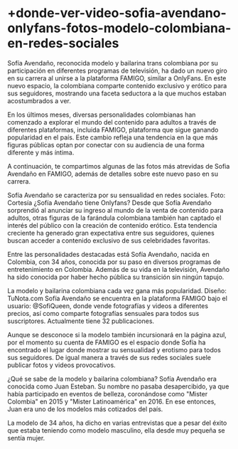 # +donde-ver-video-sofia-avendano-onlyfans-fotos-modelo-colombiana-en-redes-sociales

Sofía Avendaño, reconocida modelo y bailarina trans colombiana por su participación en diferentes programas de televisión, ha dado un nuevo giro en su carrera al unirse a la plataforma FAMIGO, similar a OnlyFans. En este nuevo espacio, la colombiana comparte contenido exclusivo y erótico para sus seguidores, mostrando una faceta seductora a la que muchos estaban acostumbrados a ver.

En los últimos meses, diversas personalidades colombianas han comenzado a explorar el mundo del contenido para adultos a través de diferentes plataformas, incluida FAMIGO, plataforma que sigue ganando popularidad en el país. Este cambio refleja una tendencia en la que más figuras públicas optan por conectar con su audiencia de una forma diferente y más íntima.

A continuación, te compartimos algunas de las fotos más atrevidas de Sofia Avendaño en FAMIGO, además de detalles sobre este nuevo paso en su carrera.

Sofía Avendaño se caracteriza por su sensualidad en redes sociales. Foto: Cortesía
¿Sofía Avendaño tiene Onlyfans?
Desde que Sofía Avendaño sorprendió al anunciar su ingreso al mundo de la venta de contenido para adultos, otras figuras de la farándula colombiana también han captado el interés del público con la creación de contenido erótico. Esta tendencia creciente ha generado gran expectativa entre sus seguidores, quienes buscan acceder a contenido exclusivo de sus celebridades favoritas.

Entre las personalidades destacadas está Sofía Avendaño, nacida en Colombia, con 34 años, conocida por su paso en diversos programas de entretenimiento en Colombia. Además de su vida en la televisión, Avendaño ha sido conocida por haber hecho pública su transición sin ningún tapujo.

La modelo y bailarina colombiana cada vez gana más popularidad. Diseño: TuNota.com
Sofía Avendaño se encuentra en la plataforma FAMIGO bajo el usuario: @SofiQueen, donde vende fotografías y videos a diferentes precios, así como comparte fotografías sensuales para todos sus suscriptores. Actualmente tiene 32 publicaciones.


Aunque se desconoce si la modelo también incursionará en la página azul, por el momento su cuenta de FAMIGO es el espacio donde Sofía ha encontrado el lugar donde mostrar su sensualidad y erotismo para todos sus seguidores. De igual manera a través de sus redes sociales suele publicar fotos y videos provocativos.

¿Qué se sabe de la modelo y bailarina colombiana?
Sofía Avendaño era conocida como Juan Esteban. Su nombre no pasaba desapercibido, ya que había participado en eventos de belleza, coronándose como "Mister Colombia" en 2015 y "Mister Latinoamérica" en 2016. En ese entonces, Juan era uno de los modelos más cotizados del país.

La modelo de 34 años, ha dicho en varias entrevistas que a pesar del éxito que estaba teniendo como modelo masculino, ella desde muy pequeña se sentía mujer.
